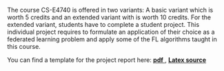 The course CS-E4740 is offered in two variants: A basic variant which is worth 5 credits and an extended variant with is worth 10 credits. For the extended variant, students have to complete a student project. This individual project requires to formulate an application of their choice as a federated learning problem and apply some of the FL algorithms taught in this course. 

You can find a template for the project report here:  <a href="FederatedLearningPaper.pdf"> **pdf** </a>,  <a href="FederatedLearningPaper.tex"> **Latex source** </a>


